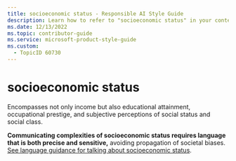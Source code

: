 ```yaml
---
title: socioeconomic status - Responsible AI Style Guide
description: Learn how to refer to "socioeconomic status" in your content.
ms.date: 12/13/2022
ms.topic: contributor-guide
ms.service: microsoft-product-style-guide
ms.custom:
  - TopicID 60730
---
```



# socioeconomic status

Encompasses not only income but also educational attainment, occupational prestige, and subjective perceptions of social status and social class.

**Communicating complexities of socioeconomic status requires language that is both precise and sensitive,** avoiding propagation of societal biases. [See language guidance for talking about socioeconomic status](~\responsible-ai-style-guide\fairness\demographics-language\socioeconomic-status.md). 